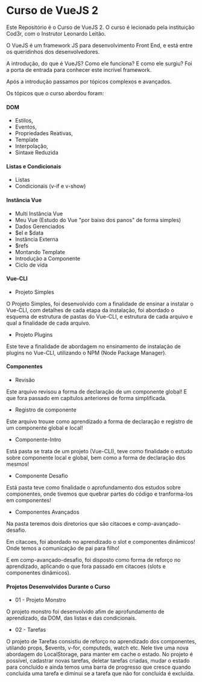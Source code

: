 # Curso de VueJS 2
Este Repositório é o Curso de VueJS 2.
O curso é lecionado pela instituição Cod3r, com o Instrutor Leonardo Leitão.

O VueJS é um framework JS para desenvolvimento Front End, e está entre os queridinhos dos desenvolvedores.

A introdução, do que é VueJS? Como ele funciona? E como ele surgiu? Foi a porta de entrada para conhecer este incrível framework.

Após a introdução passamos por tópicos complexos e avançados.

Os tópicos que o curso abordou foram:

#### DOM
- Estilos,
- Eventos,
- Propriedades Reativas,
- Template
- Interpolação,
- Sintaxe Reduzida

#### Listas e Condicionais
- Listas 
- Condicionais (v-if e v-show)

#### Instância Vue
- Multi Instância Vue
- Meu Vue (Estudo do Vue "por baixo dos panos" de forma simples)
- Dados Gerenciados
- $el e $data
- Instância Externa
- $refs
- Montando Template
- Introdução a Componente
- Ciclo de vida

#### Vue-CLI
- Projeto Simples
<p>
    O Projeto Simples, foi desenvolvido com a finalidade de ensinar a instalar o Vue-CLI, com detalhes de cada etapa da instalação, foi abordado o esquema de estrutura de pastas do Vue-CLI, e estrutura de cada arquivo e qual a finalidade de cada arquivo.
</p>

- Projeto Plugins
<p>
    Este teve a finalidade de abordagem no ensinamento de instalação de plugins no Vue-CLI, utilizando o NPM (Node Package Manager).
</p>

#### Componentes
- Revisão
<p>
    Este arquivo revisou a forma de declaração de um componente global! E que fora passado em capítulos
    anteriores de forma simplificada.
</p>

- Registro de componente
<p>
    Este arquivo trouxe como aprendizado a forma de declaração e registro de um componente global e local!
</p>

- Componente-Intro
<p>
    Está pasta se trata de um projeto (Vue-CLI), teve como finalidade o estudo sobre componente local e global, bem como a forma de declaração dos mesmos!
</p>

- Componente Desafio
<p>
    Está pasta teve como finalidade o aprofundamento dos estudos sobre componentes, onde tivemos que quebrar partes do código e tranforma-los em componentes!
</p>

- Componentes Avançados

<p>
    Na pasta teremos dois diretorios que são citacoes e comp-avançado-desafio.
</p>

<p>
    Em citacoes, foi abordado no aprendizado o slot e componentes dinâmicos!
    Onde temos a comunicação de pai para filho!
</p>

<p>
    E em comp-avançado-desafio, foi disposto como forma de reforço no aprendizado, aplicando
    o que fora passado em citacoes (slots e componentes dinâmicos).
</p>

#### Projetos Desenvolvidos Durante o Curso
- 01 - Projeto Monstro

<p>
    O projeto monstro foi desenvolvido afim de aprofundamento de aprendizado, da DOM, das listas e das condicionais.
</p>

- 02 - Tarefas 

<p>
    O projeto de Tarefas consistiu de reforço no aprendizado dos componentes, utilando props, $events, v-for, computeds, watch etc.
    Nele tive uma nova abordagem do LocalStorage, para manter em cache o estado.
    No projeto é possível, cadastrar novas tarefas, deletar tarefas criadas, mudar o estado para concluído e ainda temos uma barra de progresso que cresce quando concluída uma tarefa e diminui se a tarefa que não for concluída é excluída.
</p>

